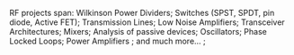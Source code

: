 RF projects span:
Wilkinson Power Dividers;
Switches (SPST, SPDT, pin diode, Active FET);
Transmission Lines;
Low Noise Amplifiers;
Transceiver Architectures;
Mixers;
Analysis of passive devices;
Oscillators;
Phase Locked Loops;
Power Amplifiers ;
and much more... ;
